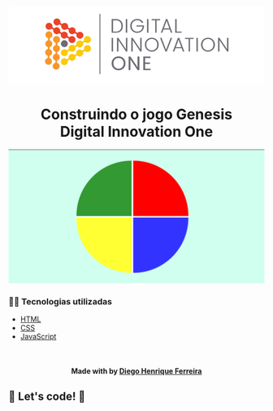 <p align="center">
  <img src="./banner.png" alt="DIO" title="Digital Innovation One">
</p>

<h1 align="center">Construindo o jogo Genesis<br>Digital Innovation One</h1>


<p align="center"><img src="./home.png" title="Genesis"></p>

<h3>👨‍💻 Tecnologias utilizadas</h3>

- [HTML](https://www.w3schools.com/html/)
- [CSS](https://developer.mozilla.org/pt-BR/docs/Web/CSS)
- [JavaScript](https://developer.mozilla.org/en-US/docs/Web/JavaScript)


<br><h4 align=center>Made with by <a target="_blank" href="https://diegohfcelestino.github.io/portfolio/" >Diego Henrique Ferreira</a></h4>

## 🚀 Let's code! 🚀
